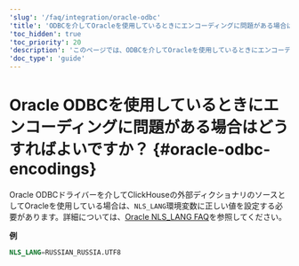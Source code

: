 ```yaml
---
'slug': '/faq/integration/oracle-odbc'
'title': 'ODBCを介してOracleを使用しているときにエンコーディングに問題がある場合はどうすればよいですか？'
'toc_hidden': true
'toc_priority': 20
'description': 'このページでは、ODBCを介してOracleを使用しているときにエンコーディングに問題がある場合に何をすればよいかについてのガイダンスを提供します'
'doc_type': 'guide'
---
```



# Oracle ODBCを使用しているときにエンコーディングに問題がある場合はどうすればよいですか？ {#oracle-odbc-encodings}

Oracle ODBCドライバーを介してClickHouseの外部ディクショナリのソースとしてOracleを使用している場合は、`NLS_LANG`環境変数に正しい値を設定する必要があります。詳細については、[Oracle NLS_LANG FAQ](https://www.oracle.com/technetwork/products/globalization/nls-lang-099431.html)を参照してください。

**例**

```sql
NLS_LANG=RUSSIAN_RUSSIA.UTF8
```
